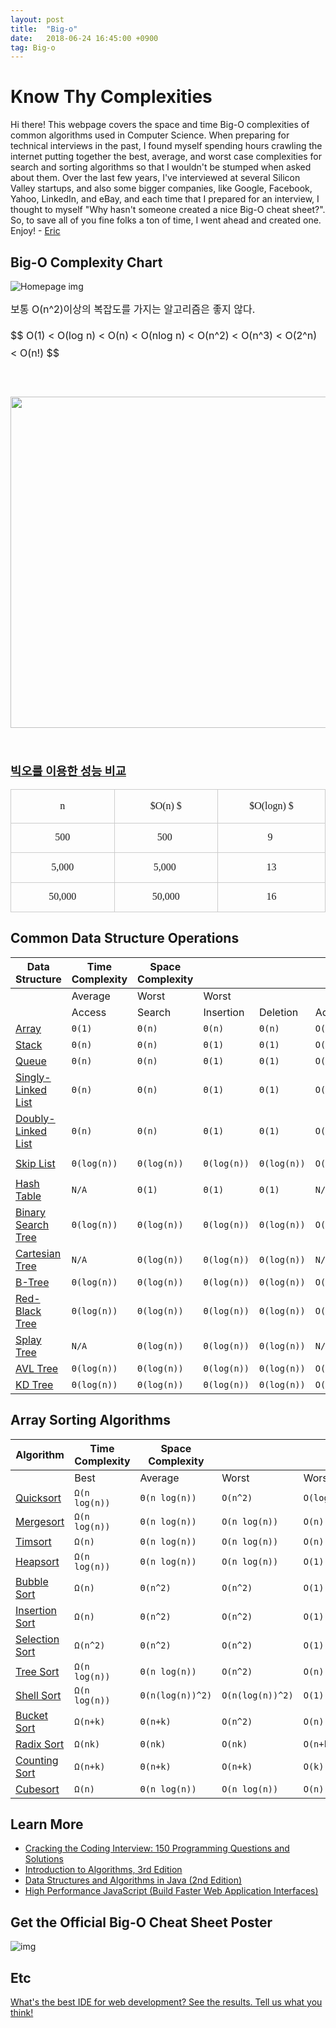 ```yaml
---
layout: post
title:  "Big-o"
date:   2018-06-24 16:45:00 +0900
tag: Big-o
---
```


# Know Thy Complexities

Hi there!  This webpage covers the space and time Big-O complexities of common algorithms used in Computer Science.  When preparing for technical interviews in the past, I found myself spending hours crawling the internet putting together the best, average, and worst case complexities for search and sorting algorithms so that I wouldn't be stumped when asked about them.  Over the last few years, I've interviewed at several Silicon Valley startups, and also some bigger companies, like Google, Facebook, Yahoo, LinkedIn, and eBay, and each time that I prepared for an interview, I thought to myself "Why hasn't someone created a nice Big-O cheat sheet?".  So, to save all of you fine folks a ton of time, I went ahead and created one.  Enjoy! - [Eric](https://twitter.com/ericdrowell)

## Big-O Complexity Chart

![Homepage img](https://github.com/stonesteel1023/stonesteel1023.github.io/_posts/big-o.png)
<p><span style="font-size: 16px; line-height: 28px;">보통 O(n^2)이상의 복잡도를 가지는 알고리즘은 좋지 않다.</span></p><p><span style="font-size: 16px; line-height: 28px;">$$ O(1) &lt; O(log n) &lt; O(n) &lt; O(nlog n) &lt; O(n^2) &lt; O(n^3) &lt; O(2^n) &lt; O(n!) $$</span></p><p><span style="font-size: 16px; line-height: 28px;"><br /></span></p><p style="text-align: center; clear: none; float: none;"><span class="imageblock" style="display:inline-block;width:530px;;height:auto;max-width:100%"><img src="https://t1.daumcdn.net/cfile/tistory/260F4850559AB6672C" style="max-width:100%;height:auto" width="530" height="359" filename="big_o_notation.png" filemime="image/jpeg"/></span></p><p><span style="font-size: 16px; line-height: 28px;"><br /></span></p><p><b style="font-size: 18.6666660308838px; line-height: 28px;"><u>빅오를 이용한 성능 비교</u></b></p><p><table class="txc-table" width="714" cellspacing="0" cellpadding="0" border="0" style="border:none;border-collapse:collapse;;font-family:돋움;font-size:12px"><tbody><tr><td style="width:238;height:24;border-bottom:1px solid #ccc;border-right:1px solid #ccc;border-top:1px solid #ccc;border-left:1px solid #ccc;;"><p style="text-align: center;"><span style="font-size: 16px; line-height: 24px;">n</span></p></td>
<td style="width:238;height:24;border-bottom:1px solid #ccc;border-right:1px solid #ccc;border-top:1px solid #ccc;;"><p style="text-align: center;"><span style="font-size: 12pt;">$O(n) $</span></p></td>
<td style="width:238;height:24;border-bottom:1px solid #ccc;border-right:1px solid #ccc;border-top:1px solid #ccc;;"><p style="text-align: center;"><span style="font-size: 12pt;">$O(logn) $</span></p></td>
</tr>
<tr><td style="width: 238px; height: 25px; border-bottom-width: 1px; border-bottom-style: solid; border-bottom-color: rgb(204, 204, 204); border-right-width: 1px; border-right-style: solid; border-right-color: rgb(204, 204, 204); border-left-width: 1px; border-left-style: solid; border-left-color: rgb(204, 204, 204);"><p style="text-align: center;"><span style="font-size: 12pt;">500</span></p></td>
<td style="width: 238px; height: 25px; border-bottom-width: 1px; border-bottom-style: solid; border-bottom-color: rgb(204, 204, 204); border-right-width: 1px; border-right-style: solid; border-right-color: rgb(204, 204, 204);"><p style="text-align: center;"><span style="font-size: 12pt;">500</span><span style="font-size: 12pt;">&nbsp;</span></p></td>
<td style="width: 238px; height: 25px; border-bottom-width: 1px; border-bottom-style: solid; border-bottom-color: rgb(204, 204, 204); border-right-width: 1px; border-right-style: solid; border-right-color: rgb(204, 204, 204);"><p style="text-align: center;"><span style="font-size: 12pt;">9&nbsp;</span></p></td>
</tr>
<tr><td style="width:238;height:24;border-bottom:1px solid #ccc;border-right:1px solid #ccc;border-left:1px solid #ccc;;"><p style="text-align: center;"><span style="font-size: 12pt;">5,000</span></p></td>
<td style="width:238;height:24;border-bottom:1px solid #ccc;border-right:1px solid #ccc;;"><p style="text-align: center;"><span style="font-size: 12pt;">5,000&nbsp;</span></p></td>
<td style="width:238;height:24;border-bottom:1px solid #ccc;border-right:1px solid #ccc;;"><p style="text-align: center;"><span style="font-size: 12pt;">13</span></p></td>
</tr>
<tr><td style="width:238;height:24;border-bottom:1px solid #ccc;border-right:1px solid #ccc;border-left:1px solid #ccc;;"><p style="text-align: center;"><span style="font-size: 12pt;">50,000</span></p></td>
<td style="width:238;height:24;border-bottom:1px solid #ccc;border-right:1px solid #ccc;;"><p style="text-align: center;"><span style="font-size: 12pt;">50,000</span></p></td>
<td style="width:238;height:24;border-bottom:1px solid #ccc;border-right:1px solid #ccc;;"><p style="text-align: center;"><span style="font-size: 12pt;">16</span></p></td>
</tr>
</tbody></table></p><p><span style="font-size: 12pt;"><u></u>

## Common Data Structure Operations

| Data Structure                                               | Time Complexity | Space Complexity |             |             |             |             |             |             |               |
| ------------------------------------------------------------ | --------------- | ---------------- | ----------- | ----------- | ----------- | ----------- | ----------- | ----------- | ------------- |
|                                                              | Average         | Worst            | Worst       |             |             |             |             |             |               |
|                                                              | Access          | Search           | Insertion   | Deletion    | Access      | Search      | Insertion   | Deletion    |               |
| [Array](http://en.wikipedia.org/wiki/Array_data_structure)   | `Θ(1)`          | `Θ(n)`           | `Θ(n)`      | `Θ(n)`      | `O(1)`      | `O(n)`      | `O(n)`      | `O(n)`      | `O(n)`        |
| [Stack](http://en.wikipedia.org/wiki/Stack_(abstract_data_type)) | `Θ(n)`          | `Θ(n)`           | `Θ(1)`      | `Θ(1)`      | `O(n)`      | `O(n)`      | `O(1)`      | `O(1)`      | `O(n)`        |
| [Queue](http://en.wikipedia.org/wiki/Queue_(abstract_data_type)) | `Θ(n)`          | `Θ(n)`           | `Θ(1)`      | `Θ(1)`      | `O(n)`      | `O(n)`      | `O(1)`      | `O(1)`      | `O(n)`        |
| [Singly-Linked List](http://en.wikipedia.org/wiki/Singly_linked_list#Singly_linked_lists) | `Θ(n)`          | `Θ(n)`           | `Θ(1)`      | `Θ(1)`      | `O(n)`      | `O(n)`      | `O(1)`      | `O(1)`      | `O(n)`        |
| [Doubly-Linked List](http://en.wikipedia.org/wiki/Doubly_linked_list) | `Θ(n)`          | `Θ(n)`           | `Θ(1)`      | `Θ(1)`      | `O(n)`      | `O(n)`      | `O(1)`      | `O(1)`      | `O(n)`        |
| [Skip List](http://en.wikipedia.org/wiki/Skip_list)          | `Θ(log(n))`     | `Θ(log(n))`      | `Θ(log(n))` | `Θ(log(n))` | `O(n)`      | `O(n)`      | `O(n)`      | `O(n)`      | `O(n log(n))` |
| [Hash Table](http://en.wikipedia.org/wiki/Hash_table)        | `N/A`           | `Θ(1)`           | `Θ(1)`      | `Θ(1)`      | `N/A`       | `O(n)`      | `O(n)`      | `O(n)`      | `O(n)`        |
| [Binary Search Tree](http://en.wikipedia.org/wiki/Binary_search_tree) | `Θ(log(n))`     | `Θ(log(n))`      | `Θ(log(n))` | `Θ(log(n))` | `O(n)`      | `O(n)`      | `O(n)`      | `O(n)`      | `O(n)`        |
| [Cartesian Tree](https://en.wikipedia.org/wiki/Cartesian_tree) | `N/A`           | `Θ(log(n))`      | `Θ(log(n))` | `Θ(log(n))` | `N/A`       | `O(n)`      | `O(n)`      | `O(n)`      | `O(n)`        |
| [B-Tree](http://en.wikipedia.org/wiki/B_tree)                | `Θ(log(n))`     | `Θ(log(n))`      | `Θ(log(n))` | `Θ(log(n))` | `O(log(n))` | `O(log(n))` | `O(log(n))` | `O(log(n))` | `O(n)`        |
| [Red-Black Tree](http://en.wikipedia.org/wiki/Red-black_tree) | `Θ(log(n))`     | `Θ(log(n))`      | `Θ(log(n))` | `Θ(log(n))` | `O(log(n))` | `O(log(n))` | `O(log(n))` | `O(log(n))` | `O(n)`        |
| [Splay Tree](https://en.wikipedia.org/wiki/Splay_tree)       | `N/A`           | `Θ(log(n))`      | `Θ(log(n))` | `Θ(log(n))` | `N/A`       | `O(log(n))` | `O(log(n))` | `O(log(n))` | `O(n)`        |
| [AVL Tree](http://en.wikipedia.org/wiki/AVL_tree)            | `Θ(log(n))`     | `Θ(log(n))`      | `Θ(log(n))` | `Θ(log(n))` | `O(log(n))` | `O(log(n))` | `O(log(n))` | `O(log(n))` | `O(n)`        |
| [KD Tree](http://en.wikipedia.org/wiki/K-d_tree)             | `Θ(log(n))`     | `Θ(log(n))`      | `Θ(log(n))` | `Θ(log(n))` | `O(n)`      | `O(n)`      | `O(n)`      | `O(n)`      | `O(n)`        |

## Array Sorting Algorithms

| Algorithm                                                    | Time Complexity | Space Complexity |                  |             |
| ------------------------------------------------------------ | --------------- | ---------------- | ---------------- | ----------- |
|                                                              | Best            | Average          | Worst            | Worst       |
| [Quicksort](http://en.wikipedia.org/wiki/Quicksort)          | `Ω(n log(n))`   | `Θ(n log(n))`    | `O(n^2)`         | `O(log(n))` |
| [Mergesort](http://en.wikipedia.org/wiki/Merge_sort)         | `Ω(n log(n))`   | `Θ(n log(n))`    | `O(n log(n))`    | `O(n)`      |
| [Timsort](http://en.wikipedia.org/wiki/Timsort)              | `Ω(n)`          | `Θ(n log(n))`    | `O(n log(n))`    | `O(n)`      |
| [Heapsort](http://en.wikipedia.org/wiki/Heapsort)            | `Ω(n log(n))`   | `Θ(n log(n))`    | `O(n log(n))`    | `O(1)`      |
| [Bubble Sort](http://en.wikipedia.org/wiki/Bubble_sort)      | `Ω(n)`          | `Θ(n^2)`         | `O(n^2)`         | `O(1)`      |
| [Insertion Sort](http://en.wikipedia.org/wiki/Insertion_sort) | `Ω(n)`          | `Θ(n^2)`         | `O(n^2)`         | `O(1)`      |
| [Selection Sort](http://en.wikipedia.org/wiki/Selection_sort) | `Ω(n^2)`        | `Θ(n^2)`         | `O(n^2)`         | `O(1)`      |
| [Tree Sort](https://en.wikipedia.org/wiki/Tree_sort)         | `Ω(n log(n))`   | `Θ(n log(n))`    | `O(n^2)`         | `O(n)`      |
| [Shell Sort](http://en.wikipedia.org/wiki/Shellsort)         | `Ω(n log(n))`   | `Θ(n(log(n))^2)` | `O(n(log(n))^2)` | `O(1)`      |
| [Bucket Sort](http://en.wikipedia.org/wiki/Bucket_sort)      | `Ω(n+k)`        | `Θ(n+k)`         | `O(n^2)`         | `O(n)`      |
| [Radix Sort](http://en.wikipedia.org/wiki/Radix_sort)        | `Ω(nk)`         | `Θ(nk)`          | `O(nk)`          | `O(n+k)`    |
| [Counting Sort](https://en.wikipedia.org/wiki/Counting_sort) | `Ω(n+k)`        | `Θ(n+k)`         | `O(n+k)`         | `O(k)`      |
| [Cubesort](https://en.wikipedia.org/wiki/Cubesort)           | `Ω(n)`          | `Θ(n log(n))`    | `O(n log(n))`    | `O(n)`      |

## Learn More

- [Cracking the Coding Interview: 150 Programming Questions and Solutions](https://www.amazon.com/Cracking-Coding-Interview-Programming-Questions/dp/098478280X/ref=as_li_ss_tl?ie=UTF8&redirect=true&ref_=as_li_tl&linkCode=ll1&tag=bigocheatsheet-1-20&linkId=52f670296578886d22cacce6c054edff)
- [Introduction to Algorithms, 3rd Edition](https://www.amazon.com/Introduction-Algorithms-3rd-MIT-Press/dp/0262033844/ref=as_li_ss_tl?ie=UTF8&redirect=true&ref_=as_li_tl&linkCode=ll1&tag=bigocheatsheet-1-20&linkId=105e776075c7c7a38c9b0581586d1fa5)
- [Data Structures and Algorithms in Java (2nd Edition)](https://www.amazon.com/Data-Structures-Algorithms-Java-2nd/dp/0672324539/ref=as_li_ss_tl?ie=UTF8&redirect=true&ref_=as_li_tl&linkCode=ll1&tag=bigocheatsheet-1-20&linkId=2b0ec7f4eca859cce10f98824db5a73d)
- [High Performance JavaScript (Build Faster Web Application Interfaces)](https://www.amazon.com/Performance-JavaScript-Faster-Application-Interfaces/dp/059680279X/ref=as_li_ss_tl?ie=UTF8&redirect=true&ref_=as_li_tl&linkCode=ll1&tag=bigocheatsheet-1-20&linkId=fbbcd88ba96f0e3341687c8170e31cc2)

## Get the Official Big-O Cheat Sheet Poster

![img](http://bigocheatsheet.com/img/big-o-cheat-sheet-poster.png)

## Etc

[What's the best IDE for web development? See the results. Tell us what you think!](https://www.columm.com/eric/query/whats-the-best-ide-for-web-development)